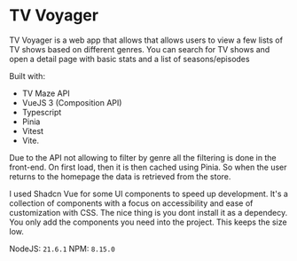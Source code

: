 # TV Voyager

TV Voyager is a web app that allows that allows users to view a few lists of TV shows based on different genres.
You can search for TV shows and open a detail page with basic stats and a list of seasons/episodes

Built with:

- TV Maze API
- VueJS 3 (Composition API)
- Typescript
- Pinia
- Vitest
- Vite.

Due to the API not allowing to filter by genre all the filtering is done in the front-end. On first load, then it is then cached using Pinia. So when the user returns to the homepage the data is retrieved from the store.

I used Shadcn Vue for some UI components to speed up development. It's a collection of components with a focus on accessibility and ease of customization with CSS.
The nice thing is you dont install it as a dependecy. You only add the components you need into the project. This keeps the size low.

NodeJS: `21.6.1`
NPM: `8.15.0`
